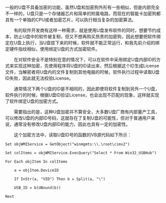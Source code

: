 一般的U盘不具备加密的功能，虽然U盘和加密狗外形有一些相似，但是内部完全不一样的，U盘只是一个存储器芯片和简单的附属电路，而现在的智能卡加密狗都具有一个单独的CPU或者加密芯片，可以执行相当复杂的加密算法。

　　有的软件开发商有这样一种需求，就是使用U盘发布软件的同时，想要节约成本，防止U盘中的软件被复制，但又不想再购买昂贵的加密狗，因此想要把软件绑定在U盘上执行，当U盘拔下来的时候，软件就不能正常运行，和我先前介绍的绑定硬件指纹相似，使用绑定U盘的方式加密软件。

　　在对软件安全不是特别在意的情况下，可以在软件中采用绑定U盘内部ID的方式来实现这种加密，先使用程序将U盘的ID读出来，然后根据这个ID生成License文件，当解密者将U盘内的文件复制到其他电脑的时候，软件执行过程中读取U盘ID失败，因此就无法校验License。

　　通常情况下两个U盘的ID是不相同的，因此即使将软件复制到另外一个U盘，软件执行的时候，根据U盘ID验证License，也会出现不匹配的现象，这样就实现了软件绑定U盘的加密方式。

　　需要指出的是，这种U盘加密并不算安全，大多数U盘厂商有内部量产工具，可以修改U盘的内部ID号码，这就存在了复制U盘的可能性，但对于普通用户来说，通常没有修改U盘内部ID的能力，因此也具有一定的加密性。

　　这个加密方法中，读取U盘ID号的函数的VB源代码如下所示：

    Set objWMIService = GetObject("winmgmts:\\.\root\cimv2")
    Set colItems = objWMIService.ExecQuery("Select * From Win32_USBHub")
    For Each objItem In colItems
        a = objItem.DeviceID
        If InStr(a, "VID") Then b = Split(a, "\")
        USB_ID = b(UBound(b))
    Next